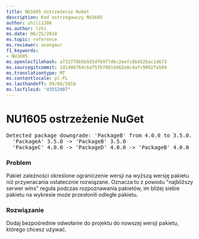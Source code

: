 ```yaml
---
title: NU1605 ostrzeżenie NuGet
description: Kod ostrzegawczy NU1605
author: zhili1208
ms.author: lzhi
ms.date: 06/25/2018
ms.topic: reference
ms.reviewer: anangaur
f1_keywords:
- NU1605
ms.openlocfilehash: a731778b5b925df6977d6c2eefc8b452bac1d673
ms.sourcegitcommit: 1d1406764c6af5fb7801d462e0c4afc9092fa569
ms.translationtype: MT
ms.contentlocale: pl-PL
ms.lasthandoff: 09/04/2018
ms.locfileid: "43552007"
---
```

# <a name="nuget-warning-nu1605"></a>NU1605 ostrzeżenie NuGet

<pre>Detected package downgrade: 'PackageB' from 4.0.0 to 3.5.0. Reference the package directly from the project to select a different version.<br/>  'PackageA' 3.5.0 -> 'PackageB' 3.5.0<br/>  'PackageC' 4.0.0 -> 'PackageD' 4.0.0 -> 'PackageB' 4.0.0</pre>

### <a name="issue"></a>Problem
Pakiet zależności określone ograniczenie wersji na wyższą wersję pakietu niż przywracania ostatecznie rozwiązane. Oznacza to z powodu "najbliższy serwer wins" reguła podczas rozpoznawania pakietów, im bliżej siebie pakietu na wykresie może przesłonili odległe pakietu.

### <a name="solution"></a>Rozwiązanie
Dodaj bezpośrednie odwołanie do projektu do nowszej wersji pakietu, którego chcesz używać.
